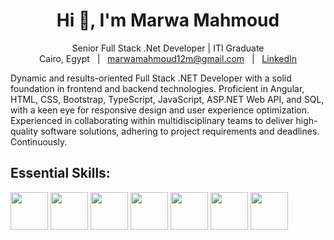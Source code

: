 <h1 align="center">Hi 👋, I'm Marwa Mahmoud</h1>
<p>
  <div align="center">Senior Full Stack .Net Developer | ITI Graduate</div>
  <div align="center">
    <span>Cairo, Egypt</span>
    <span>&nbsp; | &nbsp;</span>
    <a href="mailto:marwamahmoud12m@gmail.com">marwamahmoud12m@gmail.com</a>
    <span>&nbsp; | &nbsp;</span>
    <a href="https://www.linkedin.com/in/marwa-mahmoud-a4211b181/">LinkedIn</a>
  </div>
</p>

<p>Dynamic and results-oriented Full Stack .NET Developer with a solid foundation in frontend and backend
technologies. Proficient in Angular, HTML, CSS, Bootstrap, TypeScript, JavaScript, ASP.NET Web API,
and SQL, with a keen eye for responsive design and user experience optimization. Experienced in
collaborating within multidisciplinary teams to deliver high-quality software solutions, adhering to project
requirements and deadlines. Continuously.</p>

## Essential Skills:
<img width="60" height="60" src="https://github.com/marwa-mahmoud3/marwa-mahmoud3/assets/58340861/99fa8628-a3e7-4e95-aa3f-8d96fb35d17c">
<img width="60" height="60" src="https://github.com/marwa-mahmoud3/marwa-mahmoud3/assets/58340861/e4993c8e-8ac9-4cf9-8046-ff0612b73e9b">
<img width="60" height="60" src="https://github.com/marwa-mahmoud3/marwa-mahmoud3/assets/58340861/d3edff6f-9b39-4290-80c4-03dbfda68a34">
<img width="60" height="60" src="https://github.com/marwa-mahmoud3/marwa-mahmoud3/assets/58340861/08075585-46e2-4b33-955b-57558d729e5d">
<img height="60" src="https://github.com/marwa-mahmoud3/marwa-mahmoud3/assets/58340861/63e61f45-8e6f-4461-bcae-299c22abf171">
<img width="60" height="60" src="https://github.com/marwa-mahmoud3/marwa-mahmoud3/assets/58340861/ca043019-e2c2-4240-a6d0-078d5802f988)">
<img height="60" src="https://github.com/marwa-mahmoud3/marwa-mahmoud3/assets/58340861/c8c0e5a7-68f3-4feb-90b4-0230aa9e5f6d)">

